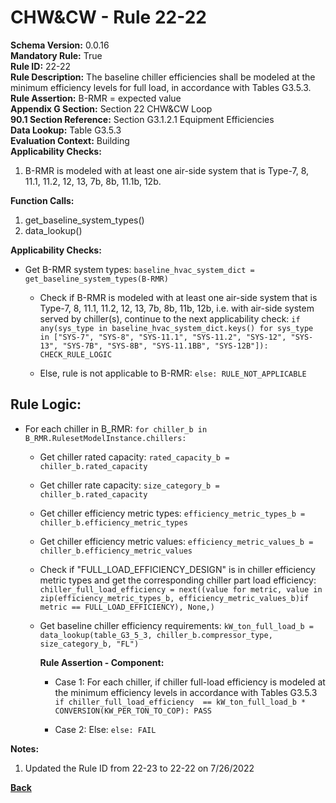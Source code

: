 
# CHW&CW - Rule 22-22  

**Schema Version:** 0.0.16  
**Mandatory Rule:** True  
**Rule ID:** 22-22  
**Rule Description:** The baseline chiller efficiencies shall be modeled at the minimum efficiency levels for full load, in accordance with Tables G3.5.3.  
**Rule Assertion:** B-RMR = expected value  
**Appendix G Section:** Section 22 CHW&CW Loop  
**90.1 Section Reference:** Section G3.1.2.1 Equipment Efficiencies  
**Data Lookup:** Table G3.5.3  
**Evaluation Context:** Building  
**Applicability Checks:**  

1. B-RMR is modeled with at least one air-side system that is Type-7, 8, 11.1, 11.2, 12, 13, 7b, 8b, 11.1b, 12b.

**Function Calls:**  

1. get_baseline_system_types()
2. data_lookup()

**Applicability Checks:**  

- Get B-RMR system types: `baseline_hvac_system_dict = get_baseline_system_types(B-RMR)`

  - Check if B-RMR is modeled with at least one air-side system that is Type-7, 8, 11.1, 11.2, 12, 13, 7b, 8b, 11b, 12b, i.e. with air-side system served by chiller(s), continue to the next applicability check: `if any(sys_type in baseline_hvac_system_dict.keys() for sys_type in ["SYS-7", "SYS-8", "SYS-11.1", "SYS-11.2", "SYS-12", "SYS-13", "SYS-7B", "SYS-8B", "SYS-11.1BB", "SYS-12B"]): CHECK_RULE_LOGIC`

  - Else, rule is not applicable to B-RMR: `else: RULE_NOT_APPLICABLE`

## Rule Logic:  

- For each chiller in B_RMR: `for chiller_b in B_RMR.RulesetModelInstance.chillers:`

  - Get chiller rated capacity: `rated_capacity_b = chiller_b.rated_capacity`
  
  - Get chiller rate capacity: `size_category_b = chiller_b.rated_capacity`

  - Get chiller efficiency metric types: `efficiency_metric_types_b = chiller_b.efficiency_metric_types`

  - Get chiller efficiency metric values: `efficiency_metric_values_b = chiller_b.efficiency_metric_values`
 
  - Check if "FULL_LOAD_EFFICIENCY_DESIGN" is in chiller efficiency metric types and get the corresponding chiller part load efficiency: `  chiller_full_load_efficiency = next((value for metric, value in zip(efficiency_metric_types_b, efficiency_metric_values_b)if metric == FULL_LOAD_EFFICIENCY), None,)`

  - Get baseline chiller efficiency requirements: `kW_ton_full_load_b = data_lookup(table_G3_5_3, chiller_b.compressor_type, size_category_b, "FL")`

    **Rule Assertion - Component:**

    - Case 1: For each chiller, if chiller full-load efficiency is modeled at the minimum efficiency levels in accordance with Tables G3.5.3 `if chiller_full_load_efficiency  == kW_ton_full_load_b * CONVERSION(KW_PER_TON_TO_COP): PASS`

    - Case 2: Else: `else: FAIL`

**Notes:**

1. Updated the Rule ID from 22-23 to 22-22 on 7/26/2022

**[Back](../_toc.md)**
